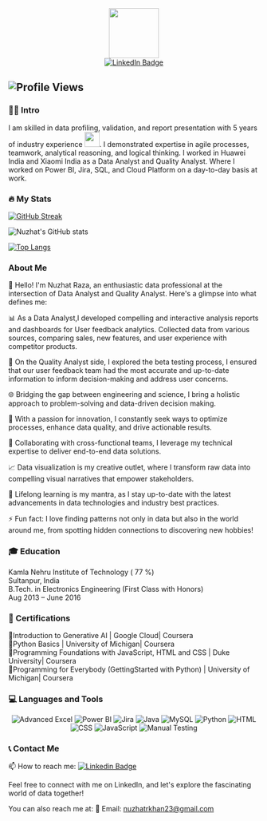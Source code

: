 <div id="header" align="center">
  <img src="https://media.giphy.com/media/M9gbBd9nbDrOTu1Mqx/giphy.gif" width="100"/>
</div>

<div align="center">
  <a href="https://www.linkedin.com/in/nuzhat-raza-599190208/">
    <img src="https://img.shields.io/badge/LinkedIn-blue?style=for-the-badge&logo=linkedin&logoColor=white" alt="LinkedIn Badge"/>
  </a>
</div>

![Profile Views](https://komarev.com/ghpvc/?username=Nuzhat-Raza&label=Profile+Views&color=red)
---

### :woman_technologist: Intro

I am skilled in data profiling, validation, and report presentation with 5 years of industry experience <img src="https://media.giphy.com/media/WUlplcMpOCEmTGBtBW/giphy.gif" width="30">. I demonstrated expertise in agile processes, teamwork, analytical reasoning, and logical thinking. I worked in Huawei India and Xiaomi India as a Data Analyst and Quality Analyst. Where I worked on  Power BI, Jira, SQL, and Cloud Platform on a day-to-day basis at work.
### :fire: My Stats 
[![GitHub Streak](https://github-readme-streak-stats.herokuapp.com?user=Nuzhat-Raza&theme=highcontrast)](https://git.io/streak-stats)

![Nuzhat's GitHub stats](https://github-readme-stats.vercel.app/api?username=Nuzhat-Raza&show_icons=true&theme=radical)

[![Top Langs](https://github-readme-stats.vercel.app/api/top-langs/?username=Nuzhat-Raza&layout=compact&theme=dracula&langs_count=6&hide_border=true&custom_title=Top%20Languages&title_color=FF69B4)](https://github.com/anuraghazra/github-readme-stats)

### About Me

👩‍ Hello! I'm Nuzhat Raza, an enthusiastic data professional at the intersection of Data Analyst and Quality Analyst. Here's a glimpse into what defines me:

📊 As a Data Analyst,I developed compelling and interactive analysis reports and dashboards for User feedback analytics.  Collected data from various sources, comparing sales, new features, and user experience with competitor products.

🔧 On the Quality Analyst side, I explored the beta testing process, I ensured that our user feedback team had the most accurate and up-to-date information to inform decision-making and address user concerns.

🌐 Bridging the gap between engineering and science, I bring a holistic approach to problem-solving and data-driven decision making.

🚀 With a passion for innovation, I constantly seek ways to optimize processes, enhance data quality, and drive actionable results.

🤝 Collaborating with cross-functional teams, I leverage my technical expertise to deliver end-to-end data solutions.

📈 Data visualization is my creative outlet, where I transform raw data into compelling visual narratives that empower stakeholders.

🌱 Lifelong learning is my mantra, as I stay up-to-date with the latest advancements in data technologies and industry best practices.

⚡ Fun fact: I love finding patterns not only in data but also in the world around me, from spotting hidden connections to discovering new hobbies!

### 🎓 Education

Kamla Nehru Institute of Technology ( 77 %)  
Sultanpur, India  
B.Tech. in Electronics Engineering (First Class with Honors)  
Aug 2013 – June 2016  

### :scroll: Certifications

:small_orange_diamond:Introduction to Generative AI | Google Cloud| Coursera  
:small_orange_diamond:Python Basics | University of Michigan| Coursera  
:small_orange_diamond:Programming Foundations with JavaScript, HTML and CSS  | Duke University| Coursera  
:small_orange_diamond:Programming for Everybody (GettingStarted with Python) | University of Michigan| Coursera  

### 💻 Languages and Tools

<p align="center">
  <img src="https://img.shields.io/badge/Advanced_Excel-217346?style=flat-square&logo=microsoft-excel&logoColor=white" alt="Advanced Excel"/>
  <img src="https://img.shields.io/badge/PowerBI-F2C811?style=flat-square&logo=power-bi&logoColor=white" alt="Power BI"/>
  <img src="https://img.shields.io/badge/Jira-0052CC?style=flat-square&logo=jira&logoColor=white" alt="Jira"/> 
  <img src="https://img.shields.io/badge/Java-007396?style=flat-square&logo=java&logoColor=white" alt="Java"/>
  <img src="https://img.shields.io/badge/MySQL-4479A1?style=flat-square&logo=mysql&logoColor=white" alt="MySQL"/>
  <img src="https://img.shields.io/badge/Python-3776AB?style=flat-square&logo=python&logoColor=white" alt="Python"/>
  <img src="https://img.shields.io/badge/HTML-E34F26?style=flat-square&logo=html5&logoColor=white" alt="HTML"/>
  <img src="https://img.shields.io/badge/CSS-1572B6?style=flat-square&logo=css3&logoColor=white" alt="CSS"/>
  <img src="https://img.shields.io/badge/JavaScript-F7DF1E?style=flat-square&logo=javascript&logoColor=white" alt="JavaScript"/>
  <img src="https://img.shields.io/badge/Manual_Testing-FFA500?style=flat-square" alt="Manual Testing"/>
  
</p>

### 📞 Contact Me

📫 How to reach me: [![Linkedin Badge](https://img.shields.io/badge/NuzhatRaza-blue?style=flat&logo=Linkedin&logoColor=white)](https://www.linkedin.com/in/nuzhat-raza-599190208/)


Feel free to connect with me on LinkedIn, and let's explore the fascinating world of data together!

You can also reach me at:
📧 Email: nuzhatrkhan23@gmail.com



